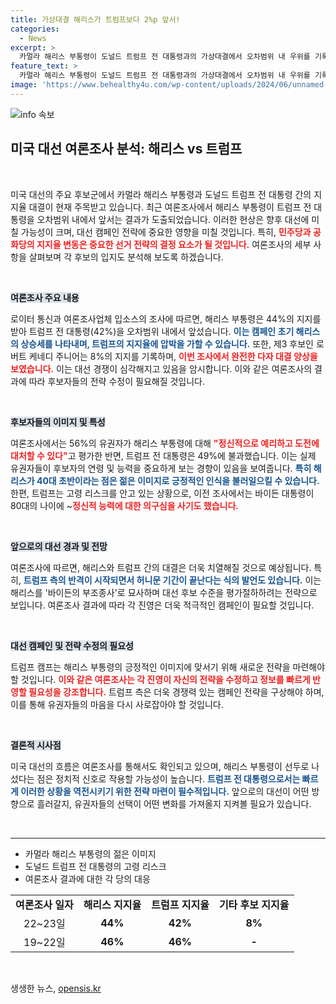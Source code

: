 ```yaml
---
title: 가상대결 해리스가 트럼프보다 2%p 앞서!
categories:
  - News
excerpt: >
  카멀라 해리스 부통령이 도널드 트럼프 전 대통령과의 가상대결에서 오차범위 내 우위를 기록했다. 여론조사에 따르면, 해리스는 44%의 지지를 얻어 42%의 트럼프를 앞섰으며, 이는 민주당 내로서의 장점을 한층 부각시키고 있다. 해리스의 정신적으로 예리한 이미지는 유권자들에게 긍정적으로 작용하고 있다.
feature_text: >
  카멀라 해리스 부통령이 도널드 트럼프 전 대통령과의 가상대결에서 오차범위 내 우위를 기록했다. 여론조사에 따르면, 해리스는 44%의 지지를 얻어 42%의 트럼프를 앞섰으며, 이는 민주당 내로서의 장점을 한층 부각시키고 있다. 해리스의 정신적으로 예리한 이미지는 유권자들에게 긍정적으로 작용하고 있다.
image: 'https://www.behealthy4u.com/wp-content/uploads/2024/06/unnamed-file.png'
---
```


<p><img src="https://www.behealthy4u.com/wp-content/uploads/2024/06/unnamed-file.png" alt="info 속보" /></p>

<h2 data-ke-size="size26">미국 대선 여론조사 분석: 해리스 vs 트럼프</h2>

<p data-ke-size="size16">&nbsp;</p>

<p data-ke-size="size16">미국 대선의 주요 후보군에서 카멀라 해리스 부통령과 도널드 트럼프 전 대통령 간의 지지율 대결이 현재 주목받고 있습니다. 최근 여론조사에서 해리스 부통령이 트럼프 전 대통령을 오차범위 내에서 앞서는 결과가 도출되었습니다. 이러한 현상은 향후 대선에 미칠 가능성이 크며, 대선 캠페인 전략에 중요한 영향을 미칠 것입니다. 특히, <b><span style="color: #ee2323;">민주당과 공화당의 지지율 변동은 중요한 선거 전략의 결정 요소가 될 것입니다.</span></b> 여론조사의 세부 사항을 살펴보며 각 후보의 입지도 분석해 보도록 하겠습니다.</p>

<p data-ke-size="size16">&nbsp;</p>

<p><b><span style="background-color: #21538527;">여론조사 주요 내용</span></b></p>

<p data-ke-size="size16">로이터 통신과 여론조사업체 입소스의 조사에 따르면, 해리스 부통령은 44%의 지지를 받아 트럼프 전 대통령(42%)을 오차범위 내에서 앞섰습니다. <b><span style="color: #1a5490;">이는 캠페인 초기 해리스의 상승세를 나타내며, 트럼프의 지지율에 압박을 가할 수 있습니다.</span></b> 또한, 제3 후보인 로버트 케네디 주니어는 8%의 지지를 기록하며, <b><span style="color: #ee2323;">이번 조사에서 완전한 다자 대결 양상을 보였습니다.</span></b> 이는 대선 경쟁이 심각해지고 있음을 암시합니다. 이와 같은 여론조사의 결과에 따라 후보자들의 전략 수정이 필요해질 것입니다.</p>

<p data-ke-size="size16">&nbsp;</p>

<p><b><span style="background-color: #21538527;">후보자들의 이미지 및 특성</span></b></p>

<p data-ke-size="size16">여론조사에서는 56%의 유권자가 해리스 부통령에 대해 <b><span style="color: #ee2323;">"정신적으로 예리하고 도전에 대처할 수 있다"</span></b>고 평가한 반면, 트럼프 전 대통령은 49%에 불과했습니다. 이는 실제 유권자들이 후보자의 연령 및 능력을 중요하게 보는 경향이 있음을 보여줍니다. <b><span style="color: #1a5490;">특히 해리스가 40대 초반이라는 점은 젊은 이미지로 긍정적인 인식을 불러일으킬 수 있습니다.</span></b> 한편, 트럼프는 고령 리스크를 안고 있는 상황으로, 이전 조사에서는 바이든 대통령이 80대의 나이에 ~<b><span style="color: #ee2323;">정신적 능력에 대한 의구심을 사기도 했습니다.</span></b></p>

<p data-ke-size="size16">&nbsp;</p>

<p><b><span style="background-color: #21538527;">앞으로의 대선 경과 및 전망</span></b></p>

<p data-ke-size="size16">여론조사에 따르면, 해리스와 트럼프 간의 대결은 더욱 치열해질 것으로 예상됩니다. 특히, <b><span style="color: #1a5490;">트럼프 측의 반격이 시작되면서 허니문 기간이 끝난다는 식의 발언도 있습니다.</span></b> 이는 해리스를 '바이든의 부조종사'로 묘사하며 대선 후보 수준을 평가절하하려는 전략으로 보입니다. 여론조사 결과에 따라 각 진영은 더욱 적극적인 캠페인이 필요할 것입니다.</p>

<p data-ke-size="size16">&nbsp;</p>

<p><b><span style="background-color: #21538527;">대선 캠페인 및 전략 수정의 필요성</span></b></p>

<p data-ke-size="size16">트럼프 캠프는 해리스 부통령의 긍정적인 이미지에 맞서기 위해 새로운 전략을 마련해야 할 것입니다. <b><span style="color: #ee2323;">이와 같은 여론조사는 각 진영이 자신의 전략을 수정하고 정보를 빠르게 반영할 필요성을 강조합니다.</span></b> 트럼프 측은 더욱 경쟁력 있는 캠페인 전략을 구상해야 하며, 이를 통해 유권자들의 마음을 다시 사로잡아야 할 것입니다.</p>

<p data-ke-size="size16">&nbsp;</p>

<p><b><span style="background-color: #21538527;">결론적 시사점</span></b></p>

<p data-ke-size="size16">미국 대선의 흐름은 여론조사를 통해서도 확인되고 있으며, 해리스 부통령이 선두로 나섰다는 점은 정치적 신호로 작용할 가능성이 높습니다. <b><span style="color: #1a5490;">트럼프 전 대통령으로서는 빠르게 이러한 상황을 역전시키기 위한 전략 마련이 필수적입니다.</span></b> 앞으로의 대선이 어떤 방향으로 흘러갈지, 유권자들의 선택이 어떤 변화를 가져올지 지켜볼 필요가 있습니다.</p>

<p data-ke-size="size16">&nbsp;</p>

<hr/>

<ul>
<li>카멀라 해리스 부통령의 젊은 이미지</li>
<li>도널드 트럼프 전 대통령의 고령 리스크</li>
<li>여론조사 결과에 대한 각 당의 대응</li>
</ul>

<table>
<tr>
<td style="text-align: center; height: 17px;"><b>여론조사 일자</b></td>
<td style="text-align: center; height: 17px;"><b>해리스 지지율</b></td>
<td style="text-align: center; height: 17px;"><b>트럼프 지지율</b></td>
<td style="text-align: center; height: 17px;"><b>기타 후보 지지율</b></td>
</tr>
<tr>
<td style="text-align: center; height: 17px;">22~23일</td>
<td style="text-align: center; height: 17px;"><b>44%</b></td>
<td style="text-align: center; height: 17px;"><b>42%</b></td>
<td style="text-align: center; height: 17px;"><b>8%</b></td>
</tr>
<tr>
<td style="text-align: center; height: 17px;">19~22일</td>
<td style="text-align: center; height: 17px;"><b>46%</b></td>
<td style="text-align: center; height: 17px;"><b>46%</b></td>
<td style="text-align: center; height: 17px;"><b>-</b></td>
</tr>
</table>

<p data-ke-size="size16">&nbsp;</p>
생생한 뉴스, <a href="https://opensis.kr" rel="dofollow">opensis.kr</a>


